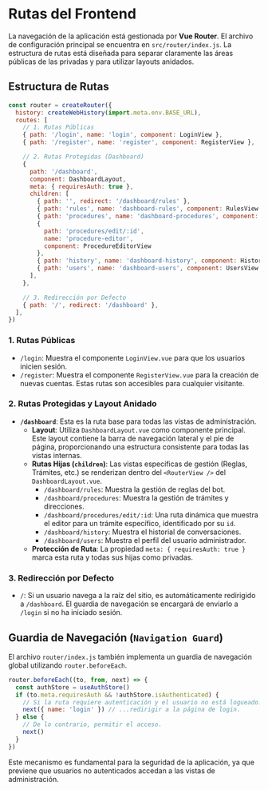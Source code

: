 # Rutas del Frontend

La navegación de la aplicación está gestionada por **Vue Router**. El archivo de configuración principal se encuentra en `src/router/index.js`. La estructura de rutas está diseñada para separar claramente las áreas públicas de las privadas y para utilizar layouts anidados.

## Estructura de Rutas

```javascript
const router = createRouter({
  history: createWebHistory(import.meta.env.BASE_URL),
  routes: [
    // 1. Rutas Públicas
    { path: '/login', name: 'login', component: LoginView },
    { path: '/register', name: 'register', component: RegisterView },

    // 2. Rutas Protegidas (Dashboard)
    {
      path: '/dashboard',
      component: DashboardLayout,
      meta: { requiresAuth: true },
      children: [
        { path: '', redirect: '/dashboard/rules' },
        { path: 'rules', name: 'dashboard-rules', component: RulesView },
        { path: 'procedures', name: 'dashboard-procedures', component: ProceduresView },
        {
          path: 'procedures/edit/:id',
          name: 'procedure-editor',
          component: ProcedureEditorView
        },
        { path: 'history', name: 'dashboard-history', component: HistoryView },
        { path: 'users', name: 'dashboard-users', component: UsersView },
      ],
    },

    // 3. Redirección por Defecto
    { path: '/', redirect: '/dashboard' },
  ],
})
```

### 1. Rutas Públicas
- `/login`: Muestra el componente `LoginView.vue` para que los usuarios inicien sesión.
- `/register`: Muestra el componente `RegisterView.vue` para la creación de nuevas cuentas.
Estas rutas son accesibles para cualquier visitante.

### 2. Rutas Protegidas y Layout Anidado
- **`/dashboard`**: Esta es la ruta base para todas las vistas de administración.
    - **Layout**: Utiliza `DashboardLayout.vue` como componente principal. Este layout contiene la barra de navegación lateral y el pie de página, proporcionando una estructura consistente para todas las vistas internas.
    - **Rutas Hijas (`children`)**: Las vistas específicas de gestión (Reglas, Trámites, etc.) se renderizan dentro del `<RouterView />` del `DashboardLayout.vue`.
        - `/dashboard/rules`: Muestra la gestión de reglas del bot.
        - `/dashboard/procedures`: Muestra la gestión de trámites y direcciones.
        - `/dashboard/procedures/edit/:id`: Una ruta dinámica que muestra el editor para un trámite específico, identificado por su `id`.
        - `/dashboard/history`: Muestra el historial de conversaciones.
        - `/dashboard/users`: Muestra el perfil del usuario administrador.
    - **Protección de Ruta**: La propiedad `meta: { requiresAuth: true }` marca esta ruta y todas sus hijas como privadas.

### 3. Redirección por Defecto
- `/`: Si un usuario navega a la raíz del sitio, es automáticamente redirigido a `/dashboard`. El guardia de navegación se encargará de enviarlo a `/login` si no ha iniciado sesión.

## Guardia de Navegación (`Navigation Guard`)

El archivo `router/index.js` también implementa un guardia de navegación global utilizando `router.beforeEach`.

```javascript
router.beforeEach((to, from, next) => {
  const authStore = useAuthStore()
  if (to.meta.requiresAuth && !authStore.isAuthenticated) {
    // Si la ruta requiere autenticación y el usuario no está logueado...
    next({ name: 'login' }) // ...redirigir a la página de login.
  } else {
    // De lo contrario, permitir el acceso.
    next()
  }
})
```

Este mecanismo es fundamental para la seguridad de la aplicación, ya que previene que usuarios no autenticados accedan a las vistas de administración.